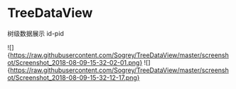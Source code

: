 # TreeDataView
树级数据展示 id-pid

![]{https://raw.githubusercontent.com/Sogrey/TreeDataView/master/screenshot/Screenshot_2018-08-09-15-32-02-01.png}
![]{https://raw.githubusercontent.com/Sogrey/TreeDataView/master/screenshot/Screenshot_2018-08-09-15-32-12-17.png}

